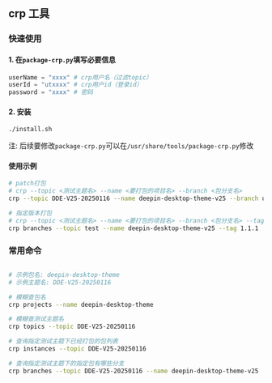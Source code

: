 ## crp 工具

### 快速使用

#### 1. 在`package-crp.py`填写必要信息

``` python
userName = "xxxx" # crp用户名（过滤topic）
userId = "utxxxx" # crp用户id（登录id）
password = "xxxx" # 密码
```

#### 2. 安装

```bash
./install.sh
```

注:  后续要修改`package-crp.py`可以在`/usr/share/tools/package-crp.py`修改


#### 使用示例

```bash
# patch打包
# crp --topic <测试主题名> --name <要打包的项目名> --branch <包分支名>
crp --topic DDE-V25-20250116 --name deepin-desktop-theme-v25 --branch upstream/master

# 指定版本打包
# crp --topic <测试主题名> --name <要打包的项目名> --branch <包分支名> --tag <版本号>
crp branches --topic test --name deepin-desktop-theme-v25 --tag 1.1.1
```

### 常用命令

```bash

# 示例包名: deepin-desktop-theme
# 示例主题名: DDE-V25-20250116

# 模糊查包名
crp projects --name deepin-desktop-theme

# 模糊查测试主题名
crp topics --topic DDE-V25-20250116

# 查询指定测试主题下已经打包的包列表
crp instances --topic DDE-V25-20250116

# 查询指定测试主题下的指定包有哪些分支
crp branches --topic DDE-V25-20250116 --name deepin-desktop-theme-v25

```